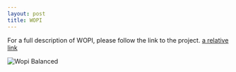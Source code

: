 ```yaml
---
layout: post
title: WOPI
---
```


For a full description of WOPI, please follow the link to the project.
[a relative link](https://github.com/Kf-GaryNewport/Wopi/readme.md)

![Wopi Balanced](http://www.plantuml.com/plantuml/proxy?cache=no&src=https://raw.github.com/Kf-GaryNewport/Wopi/master/puml/WopiBalanced2.puml)


